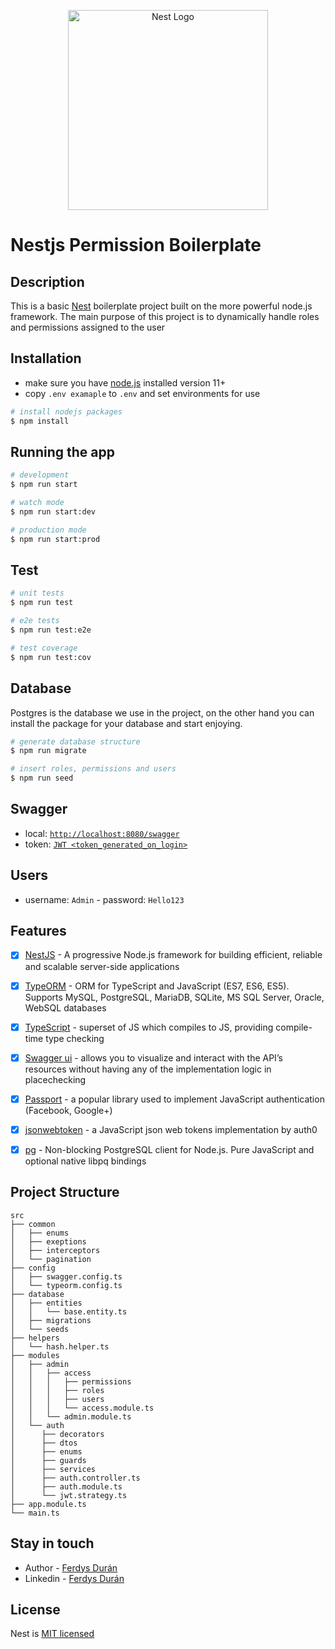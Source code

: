 <p align="center">
  <a href="http://nestjs.com/" target="blank"><img src="https://nestjs.com/img/logo_text.svg" width="320" alt="Nest Logo" /></a>
</p>

[circleci-image]: https://img.shields.io/circleci/build/github/nestjs/nest/master?token=abc123def456
[circleci-url]: https://circleci.com/gh/nestjs/nest

# Nestjs Permission Boilerplate
## Description

This is a basic [Nest](https://github.com/nestjs/nest) boilerplate project built on the more powerful node.js framework. The main purpose of this project is to dynamically handle roles and permissions assigned to the user

## Installation
- make sure you have [node.js](https://nodejs.org/) installed version 11+
- copy `.env examaple` to `.env` and set environments for use
```bash
# install nodejs packages
$ npm install
```

## Running the app

```bash
# development
$ npm run start

# watch mode
$ npm run start:dev

# production mode
$ npm run start:prod
```

## Test

```bash
# unit tests
$ npm run test

# e2e tests
$ npm run test:e2e

# test coverage
$ npm run test:cov
```
## Database
Postgres is the database we use in the project, on the other hand you can install the package for your database and start enjoying.

```bash
# generate database structure
$ npm run migrate

# insert roles, permissions and users
$ npm run seed
```

## Swagger

- local: [`http://localhost:8080/swagger`](http://localhost:8080/swagger)
- token: [`JWT <token_generated_on_login>`](http://localhost:8080/swagger/#/Auth/AuthController_login)

## Users
- username: `Admin` - password: `Hello123`

## Features

- [x]  [NestJS](https://github.com/nestjs/nest) - A progressive Node.js framework for building efficient, reliable and scalable server-side applications
- [x]  [TypeORM](http://typeorm.io/) - ORM for TypeScript and JavaScript (ES7, ES6, ES5). Supports MySQL, PostgreSQL, MariaDB, SQLite, MS SQL Server, Oracle, WebSQL databases
- [x]  [TypeScript](https://github.com/Microsoft/TypeScript) - superset of JS which compiles to JS, providing compile-time type checking
- [x]  [Swagger ui](https://swagger.io/tools/swagger-ui) - allows you to visualize and interact with the API’s resources without having any of the implementation logic in placechecking
- [x]  [Passport](http://www.passportjs.org/packages/passport-jwt/) - a popular library used to implement JavaScript authentication (Facebook, Google+)
- [x]  [jsonwebtoken](https://github.com/auth0/node-jsonwebtoken) - a JavaScript json web tokens implementation by auth0
- [x]  [pg](https://github.com/brianc/node-postgres) - Non-blocking PostgreSQL client for Node.js. Pure JavaScript and optional native libpq bindings


## Project Structure 

```
src
├── common
│   ├── enums
│   ├── exeptions
│   ├── interceptors
│   └── pagination
├── config
│   ├── swagger.config.ts
│   └── typeorm.config.ts
├── database
│   ├── entities
│   │   └── base.entity.ts
│   ├── migrations
│   └── seeds
├── helpers
│   └── hash.helper.ts
├── modules
│   ├── admin
│   │   ├── access
│   │   │   ├── permissions
│   │   │   ├── roles
│   │   │   ├── users
│   │   │   └── access.module.ts
│   │   └── admin.module.ts    
│   └── auth
│      ├── decorators
│      ├── dtos
│      ├── enums
│      ├── guards
│      ├── services
│      ├── auth.controller.ts
│      ├── auth.module.ts
│      └── jwt.strategy.ts
├── app.module.ts
└── main.ts
```

## Stay in touch

- Author - [Ferdys Durán](https://github.com/Ferdysd96)
- Linkedin - [Ferdys Durán](https://www.linkedin.com/in/ferdys-dur%C3%A1n-055a10187/)

## License

Nest is [MIT licensed](https://github.com/nestjs/nest/blob/master/LICENSE)
